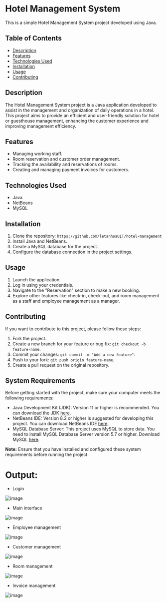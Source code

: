 # Hotel Management System

This is a simple Hotel Management System project developed using Java.

## Table of Contents

- [Description](#description)
- [Features](#features)
- [Technologies Used](#technologies-used)
- [Installation](#installation)
- [Usage](#usage)
- [Contributing](#contributing)

## Description

The Hotel Management System project is a Java application developed to assist in the management and organization of daily operations in a hotel. This project aims to provide an efficient and user-friendly solution for hotel or guesthouse management, enhancing the customer experience and improving management efficiency.

## Features

 - Managing working staff.
 - Room reservation and customer order management.
 - Tracking the availability and reservations of rooms.
 - Creating and managing payment invoices for customers.

## Technologies Used

- Java
- NetBeans 
- MySQL 

## Installation

1. Clone the repository: `https://github.com/letanhoaUIT/hotel-management`
2. Install Java and NetBeans.
3. Create a MySQL database for the project.
4. Configure the database connection in the project settings.

## Usage

1. Launch the application.
2. Log in using your credentials.
3. Navigate to the "Reservation" section to make a new booking.
4. Explore other features like check-in, check-out, and room management as a staff and employee management as a manager.

## Contributing

If you want to contribute to this project, please follow these steps:

1. Fork the project.
2. Create a new branch for your feature or bug fix: `git checkout -b feature-name`.
3. Commit your changes: `git commit -m "Add a new feature"`.
4. Push to your fork: `git push origin feature-name`.
5. Create a pull request on the original repository.

## System Requirements

Before getting started with the project, make sure your computer meets the following requirements:

- Java Development Kit (JDK): Version 11 or higher is recommended. You can download the JDK [here](https://www.oracle.com/java/technologies/javase-downloads.html).
- NetBeans IDE: Version 8.2 or higher is suggested for developing this project. You can download NetBeans IDE [here](https://netbeans.apache.org/download/index.html).
- MySQL Database Server: This project uses MySQL to store data. You need to install MySQL Database Server version 5.7 or higher. Download MySQL [here](https://dev.mysql.com/downloads/mysql/).

**Note:** Ensure that you have installed and configured these system requirements before running the project.


# Output:
- Login
               
![image](https://github.com/letanhoaUIT/hotel-management/assets/141432034/603badd1-72f2-4a02-9bcf-f5954879166f)
- Main interface
                         
![image](https://github.com/letanhoaUIT/hotel-management/assets/141432034/84039fec-0c45-439a-949b-48734d24f660)
- Employee management
                   
![image](https://github.com/letanhoaUIT/hotel-management/assets/141432034/eecdbc42-decf-4f75-adc1-9dc13527a55c)
- Customer management
                  
![image](https://github.com/letanhoaUIT/hotel-management/assets/141432034/2517961e-1d1e-4846-8910-bc7cbc229e54)
- Room management
              
![image](https://github.com/letanhoaUIT/hotel-management/assets/141432034/c2a28cb6-6352-4912-ba51-f375d3701c53)
- Invoice management
  
![image](https://github.com/letanhoaUIT/hotel-management/assets/141432034/b9126167-5a6b-4ad1-91c0-95c89bad247f)



